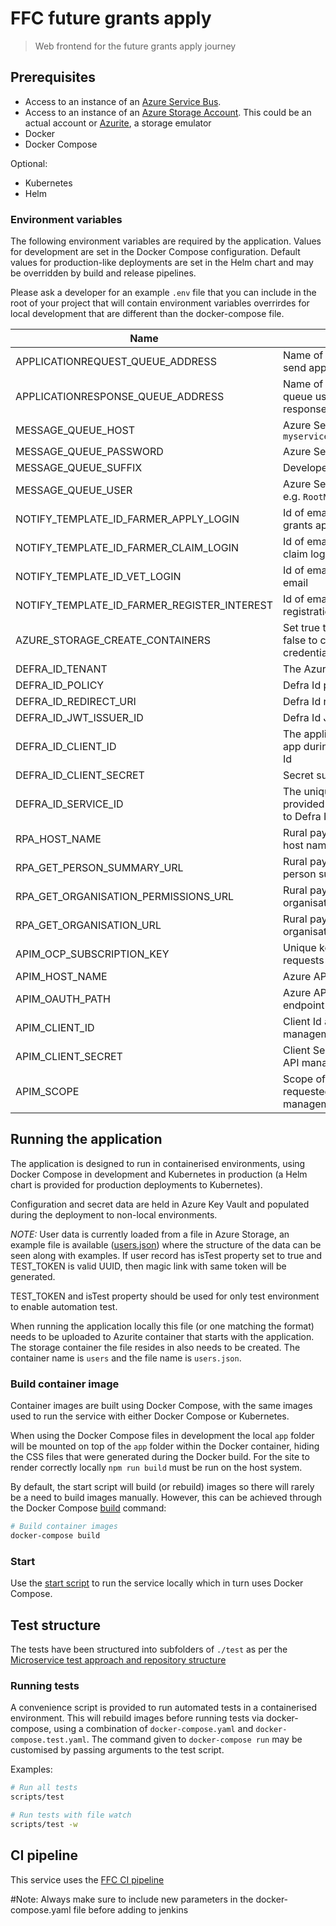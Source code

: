 # FFC future grants apply

> Web frontend for the future grants apply journey

## Prerequisites

- Access to an instance of an
  [Azure Service Bus](https://docs.microsoft.com/en-us/azure/service-bus-messaging/).
- Access to an instance of an
  [Azure Storage Account](https://docs.microsoft.com/en-us/azure/storage/common/storage-account-overview).
  This could be an actual account or
  [Azurite](https://docs.microsoft.com/en-us/azure/storage/common/storage-use-azurite),
  a storage emulator
- Docker
- Docker Compose

Optional:

- Kubernetes
- Helm

### Environment variables

The following environment variables are required by the application.
Values for development are set in the Docker Compose configuration. Default
values for production-like deployments are set in the Helm chart and may be
overridden by build and release pipelines.

Please ask a developer for an example `.env` file that you can include in the root of your project that will contain environment variables overrirdes for local development that are different than the docker-compose file.

| Name                                        | Description                                                                                      |
| ------------------------------------------- | ------------------------------------------------------------------------------------------------ |
| APPLICATIONREQUEST_QUEUE_ADDRESS            | Name of message queue used to send application requests                                          |
| APPLICATIONRESPONSE_QUEUE_ADDRESS           | Name of session enabled message queue used to receive application responses                      |
| MESSAGE_QUEUE_HOST                          | Azure Service Bus hostname, e.g. `myservicebus.servicebus.windows.net`                           |
| MESSAGE_QUEUE_PASSWORD                      | Azure Service Bus SAS policy key                                                                 |
| MESSAGE_QUEUE_SUFFIX                        | Developer initials                                                                               |
| MESSAGE_QUEUE_USER                          | Azure Service Bus SAS policy name, e.g. `RootManageSharedAccessKey`                              |
| NOTIFY_TEMPLATE_ID_FARMER_APPLY_LOGIN       | Id of email template used for future grants apply login email                                    |
| NOTIFY_TEMPLATE_ID_FARMER_CLAIM_LOGIN       | Id of email template used for farmer claim login email                                           |
| NOTIFY_TEMPLATE_ID_VET_LOGIN                | Id of email template used for vet login email                                                    |
| NOTIFY_TEMPLATE_ID_FARMER_REGISTER_INTEREST | Id of email template used for registration of interest                                           |
| AZURE_STORAGE_CREATE_CONTAINERS             | Set true to use connection string, false to connect using azure credentials for blobstorage      |
| DEFRA_ID_TENANT                             | The Azure tenant for Defra Id                                                                    |
| DEFRA_ID_POLICY                             | Defra Id policy                                                                                  |
| DEFRA_ID_REDIRECT_URI                       | Defra Id redirect URI                                                                            |
| DEFRA_ID_JWT_ISSUER_ID                      | Defra Id JWT Issuer id                                                                           |
| DEFRA_ID_CLIENT_ID                          | The application ID assigned to your app during the registration with Defra Id                    |
| DEFRA_ID_CLIENT_SECRET                      | Secret supplied by Defra Id                                                                      |
| DEFRA_ID_SERVICE_ID                         | The unique identifier for your service provided as part of being on-boarded to Defra Id          |
| RPA_HOST_NAME                               | Rural payment agency api endpoint host name                                                      |
| RPA_GET_PERSON_SUMMARY_URL                  | Rural payment agency URL for the get person summary api                                          |
| RPA_GET_ORGANISATION_PERMISSIONS_URL        | Rural payment agency URL for the get organisation permissions api                                |
| RPA_GET_ORGANISATION_URL                    | Rural payment agency URL for the get organisation api                                            |
| APIM_OCP_SUBSCRIPTION_KEY                   | Unique key used to manage auth requests with Azure API management                                |
| APIM_HOST_NAME                              | Azure API management host name                                                                   |
| APIM_OAUTH_PATH                             | Azure API management authorisation endpoint path                                                 |
| APIM_CLIENT_ID                              | Client Id as registered with Azure API management                                                |
| APIM_CLIENT_SECRET                          | Client Secret as registered with Azure API management                                            |
| APIM_SCOPE                                  | Scope of the access token being requested from Azure API management                              |

## Running the application

The application is designed to run in containerised environments, using Docker
Compose in development and Kubernetes in production (a Helm chart is provided
for production deployments to Kubernetes).

Configuration and secret data are held in Azure Key Vault and populated during
the deployment to non-local environments.

_NOTE:_
User data is currently loaded from a file in Azure Storage, an example file is
available ([users.json](./data/users.json)) where the structure of the data can
be seen along with examples. If user record has isTest property set to true and
TEST_TOKEN is valid UUID, then magic link with same token will be generated.

TEST_TOKEN and isTest property should be used for only test environment to enable
automation test.

When running the application locally this file (or one matching the format)
needs to be uploaded to Azurite container that starts with the application. The
storage container the file resides in also needs to be created. The container
name is `users` and the file name is `users.json`.

### Build container image

Container images are built using Docker Compose, with the same images used to
run the service with either Docker Compose or Kubernetes.

When using the Docker Compose files in development the local `app` folder will
be mounted on top of the `app` folder within the Docker container, hiding the
CSS files that were generated during the Docker build. For the site to render
correctly locally `npm run build` must be run on the host system.

By default, the start script will build (or rebuild) images so there will
rarely be a need to build images manually. However, this can be achieved
through the Docker Compose
[build](https://docs.docker.com/compose/reference/build/) command:

```sh
# Build container images
docker-compose build
```

### Start

Use the [start script](./scripts/start) to run the service locally which in
turn uses Docker Compose.

## Test structure

The tests have been structured into subfolders of `./test` as per the
[Microservice test approach and repository structure](https://eaflood.atlassian.net/wiki/spaces/FPS/pages/1845396477/Microservice+test+approach+and+repository+structure)

### Running tests

A convenience script is provided to run automated tests in a containerised
environment. This will rebuild images before running tests via docker-compose,
using a combination of `docker-compose.yaml` and `docker-compose.test.yaml`.
The command given to `docker-compose run` may be customised by passing
arguments to the test script.

Examples:

```sh
# Run all tests
scripts/test

# Run tests with file watch
scripts/test -w
```

## CI pipeline

This service uses the
[FFC CI pipeline](https://github.com/DEFRA/ffc-jenkins-pipeline-library)

#Note: Always make sure to include new parameters in the docker-compose.yaml file before adding to jenkins
